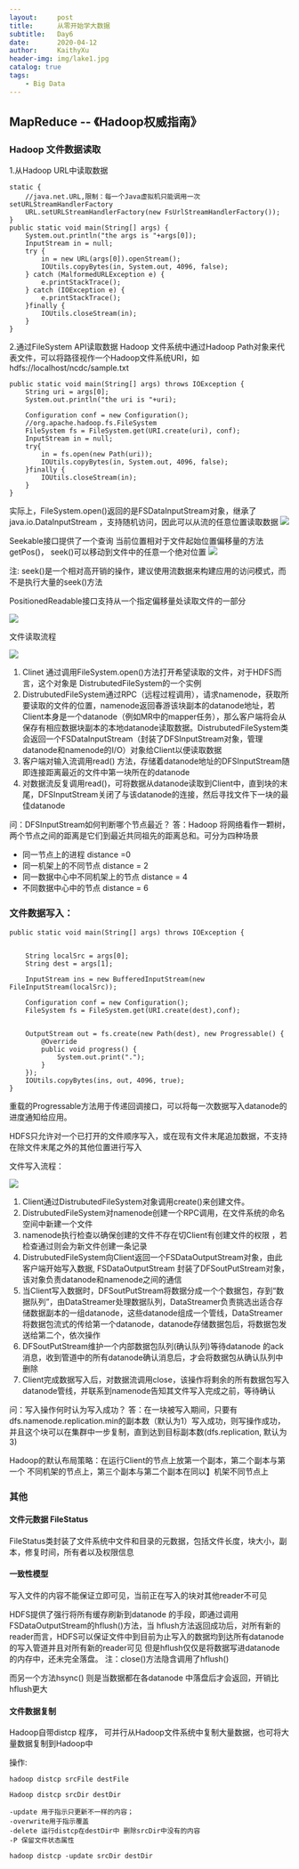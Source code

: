 ```yaml
---
layout:     post
title:      从零开始学大数据
subtitle:   Day6
date:       2020-04-12
author:     KaithyXu
header-img: img/lake1.jpg
catalog: true
tags:
    - Big Data
---
```


## MapReduce -- 《Hadoop权威指南》

### Hadoop 文件数据读取

1.从Hadoop URL中读取数据

```
static {
    //java.net.URL,限制：每一个Java虚拟机只能调用一次 setURLStreamHandlerFactory
    URL.setURLStreamHandlerFactory(new FsUrlStreamHandlerFactory());
}
public static void main(String[] args) {
    System.out.println("the args is "+args[0]);
    InputStream in = null;
    try {
        in = new URL(args[0]).openStream();
        IOUtils.copyBytes(in, System.out, 4096, false);
    } catch (MalformedURLException e) {
        e.printStackTrace();
    } catch (IOException e) {
        e.printStackTrace();
    }finally {
        IOUtils.closeStream(in);
    }
}
```

2.通过FileSystem API读取数据
Hadoop 文件系统中通过Hadoop Path对象来代表文件，可以将路径视作一个Hadoop文件系统URI，如hdfs://localhost/ncdc/sample.txt

```
public static void main(String[] args) throws IOException {
    String uri = args[0];
    System.out.println("the uri is "+uri);

    Configuration conf = new Configuration();
    //org.apache.hadoop.fs.FileSystem
    FileSystem fs = FileSystem.get(URI.create(uri), conf);
    InputStream in = null;
    try{
        in = fs.open(new Path(uri));
        IOUtils.copyBytes(in, System.out, 4096, false);
    }finally {
        IOUtils.closeStream(in);
    }
}

```

实际上，FileSystem.open()返回的是FSDataInputStream对象，继承了java.io.DataInputStream ，支持随机访问，因此可以从流的任意位置读取数据
![](https://github.com/KaithyRookie/KaithyRookie/blob/master/imgs/FSDataInputStream.jpg)

Seekable接口提供了一个查询 当前位置相对于文件起始位置偏移量的方法getPos()， seek()可以移动到文件中的任意一个绝对位置
![](https://github.com/KaithyRookie/KaithyRookie/blob/master/imgs/Seekable.jpg)

注: seek()是一个相对高开销的操作，建议使用流数据来构建应用的访问模式，而不是执行大量的seek()方法

PositionedReadable接口支持从一个指定偏移量处读取文件的一部分

![](https://github.com/KaithyRookie/KaithyRookie/blob/master/imgs/PositionedReadable.jpg)

文件读取流程

![](https://github.com/KaithyRookie/KaithyRookie/blob/master/imgs/HadoopRead.jpg)

1. Clinet 通过调用FileSystem.open()方法打开希望读取的文件，对于HDFS而言，这个对象是 DistrubutedFileSystem的一个实例
2. DistrubutedFileSystem通过RPC（远程过程调用），请求namenode，获取所要读取的文件的位置，namenode返回春游该块副本的datanode地址，若Client本身是一个datanode（例如MR中的mapper任务），那么客户端将会从保存有相应数据块副本的本地datanode读取数据。DistrubutedFileSystem类会返回一个FSDataInputStream（封装了DFSInputStream对象，管理datanode和namenode的I/O）对象给Client以便读取数据
3. 客户端对输入流调用read() 方法，存储着datanode地址的DFSInputStream随即连接距离最近的文件中第一块所在的datanode
4. 对数据流反复调用read()，可将数据从datanode读取到Client中，直到块的末尾，DFSInputStream关闭了与该datanode的连接，然后寻找文件下一块的最佳datanode

问：DFSInputStream如何判断哪个节点最近？
答：Hadoop 将网络看作一颗树，两个节点之间的距离是它们到最近共同祖先的距离总和。可分为四种场景
* 同一节点上的进程 distance =0
* 同一机架上的不同节点 distance = 2
* 同一数据中心中不同机架上的节点 distance = 4
* 不同数据中心中的节点 distance = 6

### 文件数据写入：

```
public static void main(String[] args) throws IOException {


    String localSrc = args[0];
    String dest = args[1];

    InputStream ins = new BufferedInputStream(new FileInputStream(localSrc));

    Configuration conf = new Configuration();
    FileSystem fs = FileSystem.get(URI.create(dest),conf);


    OutputStream out = fs.create(new Path(dest), new Progressable() {
        @Override
        public void progress() {
            System.out.print(".");
        }
    });
    IOUtils.copyBytes(ins, out, 4096, true);
}

```

重载的Progressable方法用于传递回调接口，可以将每一次数据写入datanode的进度通知给应用。

HDFS只允许对一个已打开的文件顺序写入，或在现有文件末尾追加数据，不支持在除文件末尾之外的其他位置进行写入

文件写入流程：

![](https://github.com/KaithyRookie/KaithyRookie/blob/master/imgs/HadoopWrite.jpg)

1. Client通过DistrubutedFileSystem对象调用create()来创建文件。
2. DistrubutedFileSystem对namenode创建一个RPC调用，在文件系统的命名空间中新建一个文件
3. namenode执行检查以确保创建的文件不存在切Client有创建文件的权限 ，若检查通过则会为新文件创建一条记录
4. DistrubutedFileSystem向Client返回一个FSDataOutputStream对象，由此客户端开始写入数据, FSDataOutputStream 封装了DFSoutPutStream对象，该对象负责datanode和namenode之间的通信
5. 当Client写入数据时，DFSoutPutStream将数据分成一个个数据包，存到“数据队列”，由DataStreamer处理数据队列，DataStreamer负责挑选出适合存储数据副本的一组datanode，这些datanode组成一个管线，DataStreamer将数据包流式的传给第一个datanode，datanode存储数据包后，将数据包发送给第二个，依次操作
6. DFSoutPutStream维护一个内部数据包队列(确认队列)等待datanode 的ack 消息，收到管道中的所有datanode确认消息后，才会将数据包从确认队列中删除
7. Client完成数据写入后，对数据流调用close，该操作将剩余的所有数据包写入datanode管线，并联系到namenode告知其文件写入完成之前，等待确认

问：写入操作何时认为写入成功？
答：在一块被写入期间，只要有dfs.namenode.replication.min的副本数（默认为1）写入成功，则写操作成功，并且这个块可以在集群中一步复制，直到达到目标副本数(dfs.replication, 默认为3)

Hadoop的默认布局策略：在运行Client的节点上放第一个副本，第二个副本与第一个 不同机架的节点上，第三个副本与第二个副本在同以】机架不同节点上

### 其他
#### 文件元数据 FileStatus

FileStatus类封装了文件系统中文件和目录的元数据，包括文件长度，块大小，副本，修复时间，所有者以及权限信息

#### 一致性模型

写入文件的内容不能保证立即可见，当前正在写入的块对其他reader不可见

HDFS提供了强行将所有缓存刷新到datanode 的手段，即通过调用FSDataOutputStream的hflush()方法，当 hflush方法返回成功后，对所有新的reader而言，HDFS可以保证文件中到目前为止写入的数据均到达所有datanode的写入管道并且对所有新的reader可见
但是hflush仅仅是将数据写进datanode 的内存中，还未完全落盘。
注：close()方法隐含调用了hflush()

而另一个方法hsync() 则是当数据都在各datanode 中落盘后才会返回，开销比hflush更大

#### 文件数据复制

Hadoop自带distcp 程序， 可并行从Hadoop文件系统中复制大量数据，也可将大量数据复制到Hadoop中

操作:

```
hadoop distcp srcFile destFile

Hadoop distcp srcDir destDir

-update 用于指示只更新不一样的内容；
-overwrite用于指示覆盖
-delete 运行distcp在destDir中 删除srcDir中没有的内容
-P 保留文件状态属性

hadoop distcp -update srcDir destDir

```